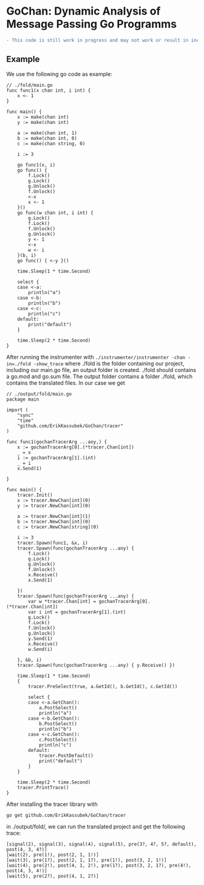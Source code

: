 # GoChan: Dynamic Analysis of Message Passing Go Programms

```diff 
- This code is still work in progress and may not work or result in incorrect behavior!
```

## Example
We use the following go code as example:
```
// ./fold/main.go
func func1(x chan int, i int) {
	x <- 1
}

func main() {
	x := make(chan int)
	y := make(chan int)

	a := make(chan int, 1)
	b := make(chan int, 0)
	c := make(chan string, 0)

	i := 3

	go func1(x, i)
	go func() {
		f.Lock()
		g.Lock()
		g.Unlock()
		f.Unlock()
		<-x
		x <- 1
	}()
	go func(w chan int, i int) {
		g.Lock()
		f.Lock()
		f.Unlock()
		g.Unlock()
		y <- 1
		<-x
		w <- i
	}(b, i)
	go func() { <-y }()

	time.Sleep(1 * time.Second)

	select {
	case <-a:
		println("a")
	case <-b:
		println("b")
	case <-c:
		println("c")
	default:
		print("default")
	}

	time.Sleep(2 * time.Second)
}
```
After running the instrumenter with
```./instrumenter/instrumenter -chan -in=./fold -show_trace```
where ./fold is the folder containing our project, including our main.go file, an output folder is created.
./fold should contains a go.mod and go.sum file.
The output folder contains a folder ./fold, which contains the translated files.
In our case we get 
```
// ./output/fold/main.go
package main

import (
	"sync"
	"time"
	"github.com/ErikKassubek/GoChan/tracer"
)

func func1(gochanTracerArg ...any,) {
	x := gochanTracerArg[0].(*tracer.Chan[int])
	_ = x
	i := gochanTracerArg[1].(int)
	_ = i
	x.Send(1)

}

func main() {
	tracer.Init()
	x := tracer.NewChan[int](0)
	y := tracer.NewChan[int](0)

	a := tracer.NewChan[int](1)
	b := tracer.NewChan[int](0)
	c := tracer.NewChan[string](0)

	i := 3
	tracer.Spawn(func1, &x, i)
	tracer.Spawn(func(gochanTracerArg ...any) {
		f.Lock()
		g.Lock()
		g.Unlock()
		f.Unlock()
		x.Receive()
		x.Send(1)

	})
	tracer.Spawn(func(gochanTracerArg ...any) {
		var w *tracer.Chan[int] = gochanTracerArg[0].(*tracer.Chan[int])
		var i int = gochanTracerArg[1].(int)
		g.Lock()
		f.Lock()
		f.Unlock()
		g.Unlock()
		y.Send(1)
		x.Receive()
		w.Send(i)

	}, &b, i)
	tracer.Spawn(func(gochanTracerArg ...any) { y.Receive() })

	time.Sleep(1 * time.Second)
	{
		tracer.PreSelect(true, a.GetId(), b.GetId(), c.GetId())

		select {
		case <-a.GetChan():
			a.PostSelect()
			println("a")
		case <-b.GetChan():
			b.PostSelect()
			println("b")
		case <-c.GetChan():
			c.PostSelect()
			println("c")
		default:
			tracer.PostDefault()
			print("default")
		}
	}

	time.Sleep(2 * time.Second)
	tracer.PrintTrace()
}

```
After installing the tracer library with 
``` 
go get github.com/ErikKassubek/GoChan/tracer
```
in ./output/fold/, we can run the translated project and get the following trace:
```
[signal(2), signal(3), signal(4), signal(5), pre(3?, 4?, 5?, default), post(4, 3, 4?)]
[wait(2), pre(1!), post(2, 1, 1!)]
[wait(3), pre(1?), post(2, 1, 1?), pre(1!), post(3, 2, 1!)]
[wait(4), pre(2!), post(4, 1, 2!), pre(1?), post(3, 2, 1?), pre(4!), post(4, 3, 4!)]
[wait(5), pre(2?), post(4, 1, 2?)]
```